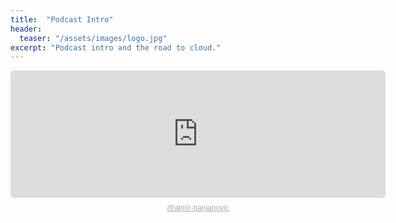 ```yaml
---
title:  "Podcast Intro"
header:
  teaser: "/assets/images/logo.jpg"
excerpt: "Podcast intro and the road to cloud."
---
```


<div style="height: 228px; width: 600px;"><iframe src="https://audio.com/embed/audio/1788991862344398?theme=dark"
    style="display:block; border-radius: 6px; border: none; height: 204px; width: 600px;"></iframe><a href='https://audio.com/almir-banjanovic' style="text-align: center; display: block; color: #A4ABB6; font-size: 12px; font-family: sans-serif; line-height: 16px; margin-top: 8px; overflow: hidden; white-space: nowrap; text-overflow: ellipsis;">@almir-banjanovic</a></div>
